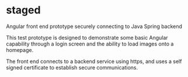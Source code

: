 # staged
Angular front end prototype securely connecting to Java Spring backend

This test prototype is designed to demonstrate some basic Angular capability through a login screen and
the ability to load images onto a homepage.

The front end connects to a backend service using https, and uses a self signed certificate to
establish secure communications.



